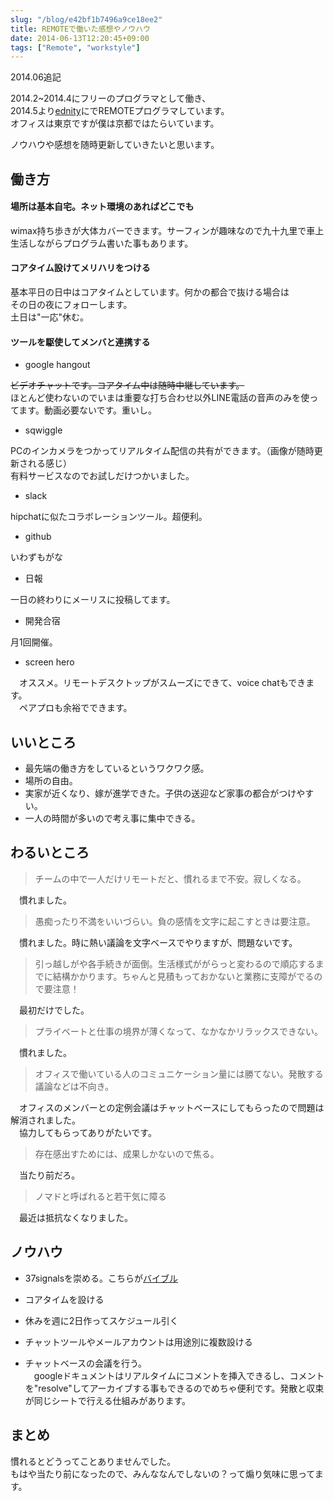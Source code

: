 ```yaml
---
slug: "/blog/e42bf1b7496a9ce18ee2"
title: REMOTEで働いた感想やノウハウ　
date: 2014-06-13T12:20:45+09:00
tags: ["Remote", "workstyle"]
---
```

<p>2014.06追記</p>

<p>2014.2~2014.4にフリーのプログラマとして働き、<br>
2014.5より<a href="http://www.ednity.com/" rel="nofollow noopener" target="_blank">ednity</a>にでREMOTEプログラマしています。<br>
オフィスは東京ですが僕は京都ではたらいています。</p>

<p>ノウハウや感想を随時更新していきたいと思います。</p>

<h2>
<span id="働き方" class="fragment"></span><a href="#%E5%83%8D%E3%81%8D%E6%96%B9"><i class="fa fa-link"></i></a>働き方</h2>

<h4>
<span id="場所は基本自宅ネット環境のあればどこでも" class="fragment"></span><a href="#%E5%A0%B4%E6%89%80%E3%81%AF%E5%9F%BA%E6%9C%AC%E8%87%AA%E5%AE%85%E3%83%8D%E3%83%83%E3%83%88%E7%92%B0%E5%A2%83%E3%81%AE%E3%81%82%E3%82%8C%E3%81%B0%E3%81%A9%E3%81%93%E3%81%A7%E3%82%82"><i class="fa fa-link"></i></a>場所は基本自宅。ネット環境のあればどこでも</h4>

<p>wimax持ち歩きが大体カバーできます。サーフィンが趣味なので九十九里で車上生活しながらプログラム書いた事もあります。</p>

<h4>
<span id="コアタイム設けてメリハリをつける" class="fragment"></span><a href="#%E3%82%B3%E3%82%A2%E3%82%BF%E3%82%A4%E3%83%A0%E8%A8%AD%E3%81%91%E3%81%A6%E3%83%A1%E3%83%AA%E3%83%8F%E3%83%AA%E3%82%92%E3%81%A4%E3%81%91%E3%82%8B"><i class="fa fa-link"></i></a>コアタイム設けてメリハリをつける</h4>

<p>基本平日の日中はコアタイムとしています。何かの都合で抜ける場合は<br>
その日の夜にフォローします。<br>
土日は"一応"休む。</p>

<h4>
<span id="ツールを駆使してメンバと連携する" class="fragment"></span><a href="#%E3%83%84%E3%83%BC%E3%83%AB%E3%82%92%E9%A7%86%E4%BD%BF%E3%81%97%E3%81%A6%E3%83%A1%E3%83%B3%E3%83%90%E3%81%A8%E9%80%A3%E6%90%BA%E3%81%99%E3%82%8B"><i class="fa fa-link"></i></a>ツールを駆使してメンバと連携する</h4>

<ul>
<li>google hangout</li>
</ul>

<p><strike>ビデオチャットです。コアタイム中は随時中継しています。 </strike><br>
  ほとんど使わないのでいまは重要な打ち合わせ以外LINE電話の音声のみを使ってます。動画必要ないです。重いし。</p>

<ul>
<li>sqwiggle</li>
</ul>

<p>PCのインカメラをつかってリアルタイム配信の共有ができます。（画像が随時更新される感じ）<br>
有料サービスなのでお試しだけつかいました。</p>

<ul>
<li>slack</li>
</ul>

<p>hipchatに似たコラボレーションツール。超便利。</p>

<ul>
<li>github</li>
</ul>

<p>いわずもがな</p>

<ul>
<li>日報</li>
</ul>

<p>一日の終わりにメーリスに投稿してます。</p>

<ul>
<li>開発合宿</li>
</ul>

<p>月1回開催。</p>

<ul>
<li>screen hero</li>
</ul>

<p>　オススメ。リモートデスクトップがスムーズにできて、voice chatもできます。<br>
　ペアプロも余裕でできます。</p>

<h2>
<span id="いいところ" class="fragment"></span><a href="#%E3%81%84%E3%81%84%E3%81%A8%E3%81%93%E3%82%8D"><i class="fa fa-link"></i></a>いいところ</h2>

<ul>
<li>最先端の働き方をしているというワクワク感。</li>
<li>場所の自由。</li>
<li>実家が近くなり、嫁が進学できた。子供の送迎など家事の都合がつけやすい。</li>
<li>一人の時間が多いので考え事に集中できる。</li>
</ul>

<h2>
<span id="わるいところ" class="fragment"></span><a href="#%E3%82%8F%E3%82%8B%E3%81%84%E3%81%A8%E3%81%93%E3%82%8D"><i class="fa fa-link"></i></a>わるいところ</h2>

<blockquote>
<p>チームの中で一人だけリモートだと、慣れるまで不安。寂しくなる。</p>
</blockquote>

<p>　慣れました。</p>

<blockquote>
<p>愚痴ったり不満をいいづらい。負の感情を文字に起こすときは要注意。</p>
</blockquote>

<p>　慣れました。時に熱い議論を文字ベースでやりますが、問題ないです。</p>

<blockquote>
<p>引っ越しがや各手続きが面倒。生活様式ががらっと変わるので順応するまでに結構かかります。ちゃんと見積もっておかないと業務に支障がでるので要注意！</p>
</blockquote>

<p>　最初だけでした。</p>

<blockquote>
<p>プライベートと仕事の境界が薄くなって、なかなかリラックスできない。</p>
</blockquote>

<p>　慣れました。</p>

<blockquote>
<p>オフィスで働いている人のコミュニケーション量には勝てない。発散する議論などは不向き。</p>
</blockquote>

<p>　オフィスのメンバーとの定例会議はチャットベースにしてもらったので問題は解消されました。<br>
　協力してもらってありがたいです。</p>

<blockquote>
<p>存在感出すためには、成果しかないので焦る。</p>
</blockquote>

<p>　当たり前だろ。</p>

<blockquote>
<p>ノマドと呼ばれると若干気に障る</p>
</blockquote>

<p>　最近は抵抗なくなりました。</p>

<h2>
<span id="ノウハウ" class="fragment"></span><a href="#%E3%83%8E%E3%82%A6%E3%83%8F%E3%82%A6"><i class="fa fa-link"></i></a>ノウハウ</h2>

<ul>
<li><p>37signalsを崇める。こちらが<a href="http://www.amazon.co.jp/%E5%BC%B7%E3%81%84%E3%83%81%E3%83%BC%E3%83%A0%E3%81%AF%E3%82%AA%E3%83%95%E3%82%A3%E3%82%B9%E3%82%92%E6%8D%A8%E3%81%A6%E3%82%8B-37%E3%82%B7%E3%82%B0%E3%83%8A%E3%83%AB%E3%82%BA%E3%81%8C%E8%80%83%E3%81%88%E3%82%8B%E3%80%8C%E5%83%8D%E3%81%8D%E6%96%B9%E9%9D%A9%E5%91%BD%E3%80%8D-%E3%82%B8%E3%82%A7%E3%82%A4%E3%82%BD%E3%83%B3%E3%83%BB%E3%83%95%E3%83%AA%E3%83%BC%E3%83%89/dp/4152094338/ref=pd_sxp_f_pt" rel="nofollow noopener" target="_blank">バイブル</a></p></li>
<li><p>コアタイムを設ける</p></li>
<li><p>休みを週に2日作ってスケジュール引く</p></li>
<li><p>チャットツールやメールアカウントは用途別に複数設ける</p></li>
<li><p>チャットベースの会議を行う。<br>
　googleドキュメントはリアルタイムにコメントを挿入できるし、コメントを"resolve"してアーカイブする事もできるのでめちゃ便利です。発散と収束が同じシートで行える仕組みがあります。</p></li>
</ul>

<h2>
<span id="まとめ" class="fragment"></span><a href="#%E3%81%BE%E3%81%A8%E3%82%81"><i class="fa fa-link"></i></a>まとめ</h2>

<p>慣れるとどうってことありませんでした。<br>
もはや当たり前になったので、みんななんでしないの？って煽り気味に思ってます。</p>
